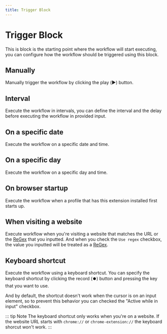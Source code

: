 ```yaml
---
title: Trigger Block
---
```


# Trigger Block
This is block is the starting point where the workflow will start executing, you can configure how the workflow should be triggered using this block.

## Manually
Manually trigger the workflow by clicking the play (▶️) button.

## Interval
Execute the workflow in intervals, you can define the interval and the delay before executing the workflow in provided input.

## On a specific date
Execute the workflow on a specific date and time.

## On a specific day
Execute the workflow on a specific day and time.

## On browser startup
Execute the workflow when a profile that has this extension installed first starts up.

## When visiting a website
Execute workflow when you're visiting a website that matches the URL or the [ReGex](https://developer.mozilla.org/en-US/docs/Web/JavaScript/Guide/Regular_Expressions) that you inputted.
And when you check the `Use regex` checkbox, the value you inputted will be treated as a [ReGex](https://developer.mozilla.org/en-US/docs/Web/JavaScript/Guide/Regular_Expressions).

## Keyboard shortcut
Execute the workflow using a keyboard shortcut. You can specify the keyboard shortcut by clicking the record (⏺️) button and pressing the key that you want to use.

And by default, the shortcut doesn't work when the cursor is on an input element, so to prevent this behavior you can checked the "Active while in input" checkbox.

::: tip Note
The keyboard shortcut only works when you're on a website. If the website URL starts with `chrome://` or `chrome-extension://` the keyboard shorcut won't work.
:::